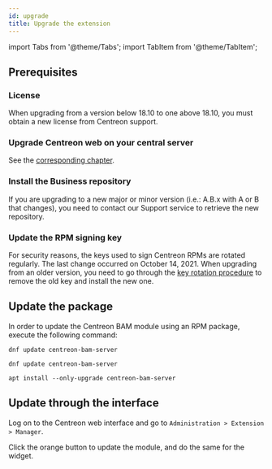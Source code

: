 ```yaml
---
id: upgrade
title: Upgrade the extension
---
```

import Tabs from '@theme/Tabs';
import TabItem from '@theme/TabItem';

## Prerequisites

### License

When upgrading from a version below 18.10 to one above 18.10, you must obtain
a new license from Centreon support.

### Upgrade Centreon web on your central server

See the [corresponding chapter](../upgrade/introduction.md).

### Install the Business repository

If you are upgrading to a new major or minor version (i.e.: A.B.x with A or B that
changes), you need to contact our Support service to retrieve the new
repository.

### Update the RPM signing key

For security reasons, the keys used to sign Centreon RPMs are rotated regularly. The last change occurred on October 14, 2021. When upgrading from an older version, you need to go through the [key rotation procedure](../security/key-rotation.md#existing-installation) to remove the old key and install the new one.

## Update the package

In order to update the Centreon BAM module using an RPM package, execute the
following command:

<Tabs groupId="sync">
<TabItem value="Alma / RHEL / Oracle Linux 8" label="Alma / RHEL / Oracle Linux 8">

```shell
dnf update centreon-bam-server
```

</TabItem>
<TabItem value="Alma / RHEL / Oracle Linux 9" label="Alma / RHEL / Oracle Linux 9">

```shell
dnf update centreon-bam-server
```

</TabItem>
<TabItem value="Debian 12" label="Debian 12">

```shell
apt install --only-upgrade centreon-bam-server
```

</TabItem>
</Tabs>

## Update through the interface

Log on to the Centreon web interface and go to `Administration > Extension >
Manager`.

Click the orange button to update the module, and do the same for the widget.
